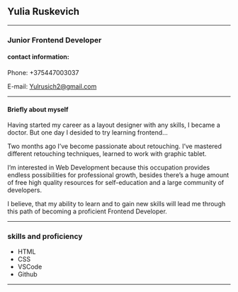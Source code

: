 ## Yulia Ruskevich
***
### Junior Frontend Developer

 #### contact information:
 Phone: +375447003037


E-mail: Yulrusich2@gmail.com

***
#### Briefly about myself

Having started my career as a layout designer  with any skills, I became a doctor.
But one day I desided to try learning  frontend...

Two months ago I’ve become passionate about retouching. I’ve mastered different retouching techniques,
learned to work with graphic tablet.

I’m interested in Web Development because this occupation provides endless possibilities for professional growth,
besides there’s a huge amount of free high quality resources for self-education and a large community of developers.

I believe, that my ability to learn and to gain new skills will lead me through this path of becoming a proficient Frontend Developer.
***
### skills and proficiency

* HTML
* CSS
* VSCode
* Github
*** 
 
